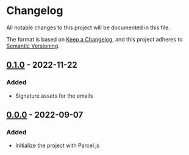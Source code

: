 # Changelog
All notable changes to this project will be documented in this file.

The format is based on [Keep a Changelog](https://keepachangelog.com/en/1.0.0/),
and this project adheres to [Semantic Versioning](https://semver.org/spec/v2.0.0.html).

## [0.1.0] - 2022-11-22
### Added
- Signature assets for the emails

## [0.0.0] - 2022-09-07
### Added
- Initialize the project with Parcel.js

[0.1.0]: https://github.com/digikraftagency/website/releases/compare/v0.0.0...v0.1.0
[0.0.0]: https://github.com/digikraftagency/website/releases/tag/v0.0.0